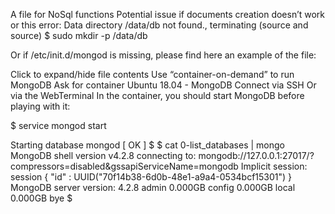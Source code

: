 A file for NoSql functions
Potential issue if documents creation doesn’t work or this error: Data directory /data/db not found., terminating (source and source)
$ sudo mkdir -p /data/db

Or if /etc/init.d/mongod is missing, please find here an example of the file:

Click to expand/hide file contents Use “container-on-demand” to run MongoDB Ask for container Ubuntu 18.04 - MongoDB Connect via SSH Or via the WebTerminal In the container, you should start MongoDB before playing with it:

$ service mongod start

Starting database mongod [ OK ] $ $ cat 0-list_databases | mongo MongoDB shell version v4.2.8 connecting to: mongodb://127.0.0.1:27017/?compressors=disabled&gssapiServiceName=mongodb Implicit session: session { "id" : UUID("70f14b38-6d0b-48e1-a9a4-0534bcf15301") } MongoDB server version: 4.2.8 admin 0.000GB config 0.000GB local 0.000GB bye $
